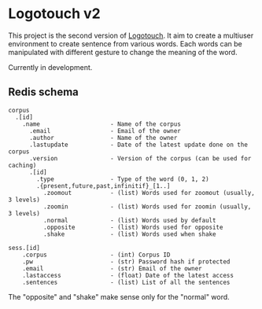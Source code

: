 Logotouch v2
============

This project is the second version of
[Logotouch](https://github.com/tito/logotouch). It aim to create a multiuser
environment to create sentence from various words. Each words can be
manipulated with different gesture to change the meaning of the word.

Currently in development.

Redis schema
------------

```
corpus
  .[id]
    .name                    - Name of the corpus
      .email                 - Email of the owner
      .author                - Name of the owner
	  .lastupdate            - Date of the latest update done on the corpus
	  .version               - Version of the corpus (can be used for caching)
      .[id]
        .type                - Type of the word (0, 1, 2)
        .{present,future,past,infinitif}_[1..]
          .zoomout           - (list) Words used for zoomout (usually, 3 levels)
          .zoomin            - (list) Words used for zoomin (usually, 3 levels)
          .normal            - (list) Words used by default
		  .opposite          - (list) Words used for opposite
          .shake             - (list) Words used when shake

sess.[id]
	.corpus                  - (int) Corpus ID
	.pw                      - (str) Password hash if protected
	.email                   - (str) Email of the owner
	.lastaccess              - (float) Date of the latest access
	.sentences               - (list) List of all the sentences
```

The "opposite" and "shake" make sense only for the "normal" word.
